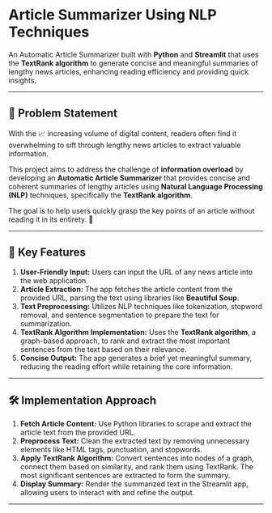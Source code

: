 # Article Summarizer Using NLP Techniques

An Automatic Article Summarizer built with **Python** and **Streamlit** that uses the **TextRank algorithm** to generate concise and meaningful summaries of lengthy news articles, enhancing reading efficiency and providing quick insights.

---

## 📌 Problem Statement

With the 📈 increasing volume of digital content, readers often find it overwhelming to sift through lengthy news articles to extract valuable information. 

This project aims to address the challenge of **information overload** by developing an **Automatic Article Summarizer** that provides concise and coherent summaries of lengthy articles using **Natural Language Processing (NLP)** techniques, specifically the **TextRank algorithm**.

The goal is to help users quickly grasp the key points of an article without reading it in its entirety. 🚀

---

## 🌟 Key Features

1. **User-Friendly Input:** Users can input the URL of any news article into the web application.
2. **Article Extraction:** The app fetches the article content from the provided URL, parsing the text using libraries like **Beautiful Soup**.
3. **Text Preprocessing:** Utilizes NLP techniques like tokenization, stopword removal, and sentence segmentation to prepare the text for summarization.
4. **TextRank Algorithm Implementation:** Uses the **TextRank algorithm**, a graph-based approach, to rank and extract the most important sentences from the text based on their relevance.
5. **Concise Output:** The app generates a brief yet meaningful summary, reducing the reading effort while retaining the core information.

---

## 🛠️ Implementation Approach

1. **Fetch Article Content:** Use Python libraries to scrape and extract the article text from the provided URL.
2. **Preprocess Text:** Clean the extracted text by removing unnecessary elements like HTML tags, punctuation, and stopwords.
3. **Apply TextRank Algorithm:** Convert sentences into nodes of a graph, connect them based on similarity, and rank them using TextRank. The most significant sentences are extracted to form the summary.
4. **Display Summary:** Render the summarized text in the Streamlit app, allowing users to interact with and refine the output.

---

